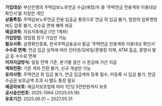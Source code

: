 **가입대상:** 부산은행의 주택담보노후연금 수급(예정)자 중 ‘주택연금 전용계좌 이용대상 확인서’를 지참한 개인  
**상품특징:** 주택담보노후연금 전용 입출금 통장으로 연금 외 입금 불가, 법원의 압류명령에도 압류 불가, 수수료 면제 혜택 제공  
**예금과목:** 자유저축예금 (1인 1계좌)  
**가입방법:** 영업점 창구 가입만 가능  
**필요서류:** 실명확인증표, 한국주택금융공사 발급 ‘주택연금 전용계좌 이용대상 확인서’  
**수수료 면제:** 연금 입금 실적에 따라 인터넷/모바일/폰뱅킹 이체, ATM 출금, 증명서 발급 등 수수료 면제  
**이자지급방식:** 일일 잔액 기준, 분기별 결산 시 원금에 가산 지급  
**계좌전환:** 기존 계좌 전환 불가, 신규 개설만 가능  
**유의사항:** 주택연금 외 입금 불가, 연금 입금계좌 등록 필수, 미등록 시 입금 불가, 연금 수급권 보호금액 초과 시 별도 통장 필요  
**예금자보호:** 예금자보호법에 따라 1인당 5천만원까지 보호  
**공시승인번호:** 2025-1064 (2025.05.16)  
**유효기간:** 2025.06.01 ~ 2027.05.31